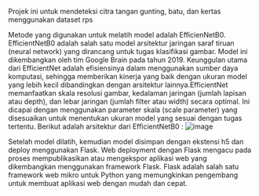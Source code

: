 Projek ini untuk mendeteksi citra tangan gunting, batu, dan kertas menggunakan dataset rps

Metode yang digunakan untuk melatih model adalah EfficienNetB0. EfficientNetB0 adalah salah satu model arsitektur jaringan saraf tiruan (neural network) yang dirancang untuk tugas klasifikasi gambar. Model ini dikembangkan oleh tim Google Brain pada tahun 2019. Keunggulan utama dari EfficientNet adalah efisiensinya dalam menggunakan sumber daya komputasi, sehingga memberikan kinerja yang baik dengan ukuran model yang lebih kecil dibandingkan dengan arsitektur lainnya.EfficientNet memanfaatkan skala resolusi gambar, kedalaman jaringan (jumlah lapisan atau depth), dan lebar jaringan (jumlah filter atau width) secara optimal. Ini dicapai dengan menggunakan parameter skala (scale parameter) yang disesuaikan untuk menentukan ukuran model yang sesuai dengan tugas tertentu. Berikut adalah arsitektur dari EfficientNetB0 :
![image](https://github.com/noviaadelia/Web-Deployment/assets/71584786/c2fe7b7e-e71d-4f89-a404-9187fc519022)

Setelah model dilatih, kemudian model disimpan dengan ekstensi h5 dan deploy menggunakan Flask. 
Web deployment dengan Flask mengacu pada proses mempublikasikan atau mengekspor aplikasi web yang dikembangkan menggunakan framework Flask. Flask adalah salah satu framework web mikro untuk Python yang memungkinkan pengembang untuk membuat aplikasi web dengan mudah dan cepat.
